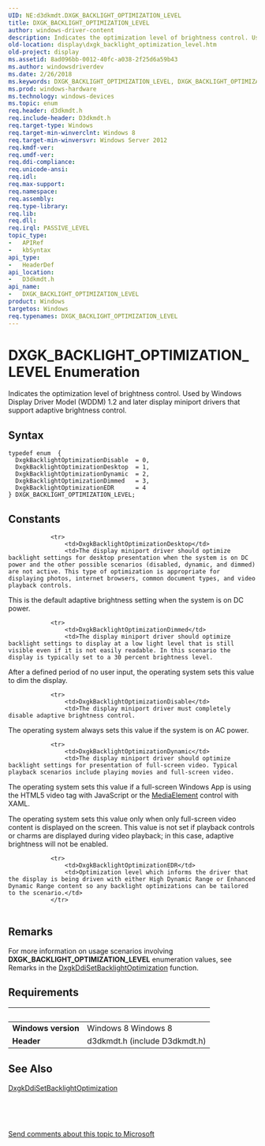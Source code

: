 ```yaml
---
UID: NE:d3dkmdt.DXGK_BACKLIGHT_OPTIMIZATION_LEVEL
title: DXGK_BACKLIGHT_OPTIMIZATION_LEVEL
author: windows-driver-content
description: Indicates the optimization level of brightness control. Used by Windows Display Driver Model (WDDM) 1.2 and later display miniport drivers that support adaptive brightness control.
old-location: display\dxgk_backlight_optimization_level.htm
old-project: display
ms.assetid: 8ad096bb-0012-40fc-a038-2f25d6a59b43
ms.author: windowsdriverdev
ms.date: 2/26/2018
ms.keywords: DXGK_BACKLIGHT_OPTIMIZATION_LEVEL, DXGK_BACKLIGHT_OPTIMIZATION_LEVEL enumeration [Display Devices], DxgkBacklightOptimizationDesktop, DxgkBacklightOptimizationDimmed, DxgkBacklightOptimizationDisable, DxgkBacklightOptimizationDynamic, DxgkBacklightOptimizationEDR, d3dkmdt/DXGK_BACKLIGHT_OPTIMIZATION_LEVEL, d3dkmdt/DxgkBacklightOptimizationDesktop, d3dkmdt/DxgkBacklightOptimizationDimmed, d3dkmdt/DxgkBacklightOptimizationDisable, d3dkmdt/DxgkBacklightOptimizationDynamic, d3dkmdt/DxgkBacklightOptimizationEDR, display.dxgk_backlight_optimization_level
ms.prod: windows-hardware
ms.technology: windows-devices
ms.topic: enum
req.header: d3dkmdt.h
req.include-header: D3dkmdt.h
req.target-type: Windows
req.target-min-winverclnt: Windows 8
req.target-min-winversvr: Windows Server 2012
req.kmdf-ver: 
req.umdf-ver: 
req.ddi-compliance: 
req.unicode-ansi: 
req.idl: 
req.max-support: 
req.namespace: 
req.assembly: 
req.type-library: 
req.lib: 
req.dll: 
req.irql: PASSIVE_LEVEL
topic_type:
-	APIRef
-	kbSyntax
api_type:
-	HeaderDef
api_location:
-	D3dkmdt.h
api_name:
-	DXGK_BACKLIGHT_OPTIMIZATION_LEVEL
product: Windows
targetos: Windows
req.typenames: DXGK_BACKLIGHT_OPTIMIZATION_LEVEL
---
```


# DXGK_BACKLIGHT_OPTIMIZATION_LEVEL Enumeration
Indicates the optimization level of brightness control. Used by Windows Display Driver Model (WDDM) 1.2 and later display miniport drivers that support adaptive brightness control.

## Syntax
````
typedef enum  { 
  DxgkBacklightOptimizationDisable  = 0,
  DxgkBacklightOptimizationDesktop  = 1,
  DxgkBacklightOptimizationDynamic  = 2,
  DxgkBacklightOptimizationDimmed   = 3,
  DxgkBacklightOptimizationEDR      = 4
} DXGK_BACKLIGHT_OPTIMIZATION_LEVEL;
````

## Constants

<table>
            
                <tr>
                    <td>DxgkBacklightOptimizationDesktop</td>
                    <td>The display miniport driver should optimize backlight settings for desktop presentation when the system is on DC power and the other possible scenarios (disabled, dynamic, and dimmed) are not active. This type of optimization is appropriate for displaying photos, internet browsers, common document types, and video playback controls.

This is the default adaptive brightness setting when the system is on DC power.</td>
                </tr>
            
                <tr>
                    <td>DxgkBacklightOptimizationDimmed</td>
                    <td>The display miniport driver should optimize backlight settings to display at a low light level that is still visible even if it is not easily readable. In this scenario the display is typically set to a 30 percent brightness level.

After a defined period of no user input, the operating system sets this value to dim the display.</td>
                </tr>
            
                <tr>
                    <td>DxgkBacklightOptimizationDisable</td>
                    <td>The display miniport driver must completely disable adaptive brightness control.

The operating system always sets this value if the system is on AC power.</td>
                </tr>
            
                <tr>
                    <td>DxgkBacklightOptimizationDynamic</td>
                    <td>The display miniport driver should optimize backlight settings for presentation of full-screen video. Typical playback scenarios include playing movies and full-screen video. 

The operating system sets this value if a full-screen Windows App is using the HTML5 video tag with JavaScript or the <a href="https://msdn.microsoft.com/5146a1d4-17f0-4da2-a8ba-b121f9beeb21">MediaElement</a> control with XAML.

The operating system sets this value only when only full-screen video content is displayed on the screen. This value is not set if playback controls or charms are displayed during video playback; in this case, adaptive brightness will not be enabled.</td>
                </tr>
            
                <tr>
                    <td>DxgkBacklightOptimizationEDR</td>
                    <td>Optimization level which informs the driver that the display is being driven with either High Dynamic Range or Enhanced Dynamic Range content so any backlight optimizations can be tailored to the scenario.</td>
                </tr>
</table>

## Remarks

For more information on usage scenarios involving <b>DXGK_BACKLIGHT_OPTIMIZATION_LEVEL</b> enumeration values, see Remarks in the <a href="..\dispmprt\nc-dispmprt-dxgk_brightness_set_backlight_optimization.md">DxgkDdiSetBacklightOptimization</a> function.

## Requirements
| &nbsp; | &nbsp; |
| ---- |:---- |
| **Windows version** | Windows 8 Windows 8 |
| **Header** | d3dkmdt.h (include D3dkmdt.h) |

## See Also

<a href="..\dispmprt\nc-dispmprt-dxgk_brightness_set_backlight_optimization.md">DxgkDdiSetBacklightOptimization</a>



 

 

<a href="mailto:wsddocfb@microsoft.com?subject=Documentation%20feedback [display\display]:%20DXGK_BACKLIGHT_OPTIMIZATION_LEVEL enumeration%20 RELEASE:%20(2/26/2018)&amp;body=%0A%0APRIVACY STATEMENT%0A%0AWe use your feedback to improve the documentation. We don't use your email address for any other purpose, and we'll remove your email address from our system after the issue that you're reporting is fixed. While we're working to fix this issue, we might send you an email message to ask for more info. Later, we might also send you an email message to let you know that we've addressed your feedback.%0A%0AFor more info about Microsoft's privacy policy, see http://privacy.microsoft.com/en-us/default.aspx." title="Send comments about this topic to Microsoft">Send comments about this topic to Microsoft</a>